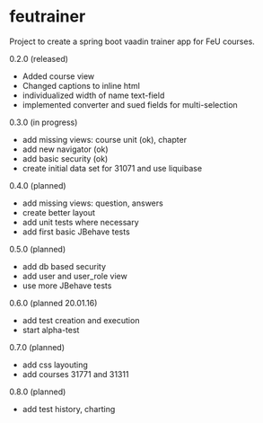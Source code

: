 # feutrainer
Project to create a spring boot vaadin trainer app for FeU courses.

0.2.0 (released)
* Added course view
* Changed captions to inline html
* individualized width of name text-field
* implemented converter and sued fields for multi-selection

0.3.0 (in progress)
* add missing views: course unit (ok), chapter
* add new navigator (ok)
* add basic security (ok)
* create initial data set for 31071 and use liquibase

0.4.0 (planned)
* add missing views: question, answers
* create better layout
* add unit tests where necessary
* add first basic JBehave tests

0.5.0 (planned)
* add db based security 
* add user and user_role view
* use more JBehave tests

0.6.0 (planned 20.01.16)
* add test creation and execution
* start alpha-test

0.7.0 (planned)
* add css layouting
* add courses 31771 and 31311

0.8.0 (planned)
* add test history, charting

